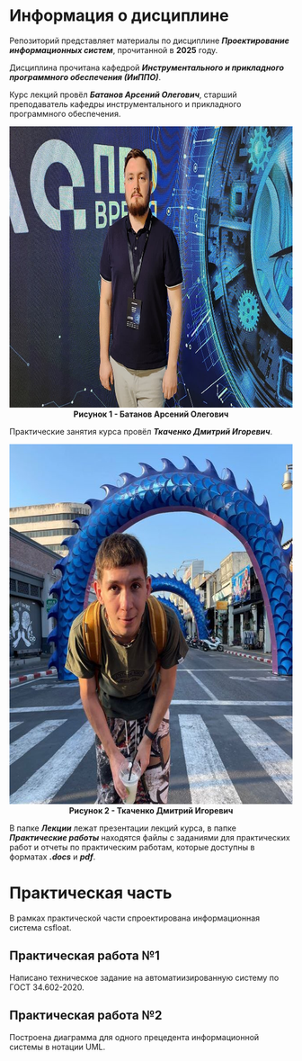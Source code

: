 # Информация о дисциплине

Репозиторий представляет материалы по дисциплине ***Проектирование информационных систем***, прочитанной в **2025** году.

Дисциплина прочитана кафедрой ***Инструментального и прикладного программного обеспечения (ИиППО)***.

Курс лекций провёл
***Батанов Арсений Олегович***,
старший преподаватель кафедры инструментального и прикладного программного обеспечения.
<p align="center">
  <img src="Images/Батанов_Арсений_Олегович.jpg" alt="Батанов Арсений Олегович" width="800" height="500">
  <br>
  <strong>Рисунок 1 - Батанов Арсений Олегович</strong>
</p>

Практические занятия курса провёл
***Ткаченко Дмитрий Игоревич***.
<p align="center">
  <img src="Images/Ткаченко_Дмитрий_Игоревич.jpg" alt="Ткаченко Дмитрий Игоревич" width="640" height="640">
  <br>
  <strong>Рисунок 2 - Ткаченко Дмитрий Игоревич</strong>
</p>

В папке ***Лекции*** лежат презентации лекций курса, в папке ***Практические работы*** находятся файлы с заданиями для практических работ и отчеты по практическим работам, которые доступны в форматах ***.docs*** и ***pdf***.

# Практическая часть

В рамках практической части спроектирована информационная система csfloat.

## Практическая работа №1

Написано техническое задание на автоматиизированную систему по ГОСТ 34.602-2020.

## Практическая работа №2

Построена диаграмма для одного прецедента информационной системы в нотации UML.